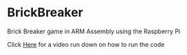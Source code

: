 # BrickBreaker
Brick Breaker game in ARM Assembly using the Raspberry Pi 

Click [Here](https://www.youtube.com/watch?v=s828ZEubKD4&feature=youtu.be) for a video run down on how to run the code
